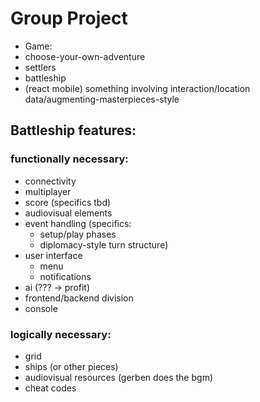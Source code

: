 Group Project
=============

 - Game:
  - choose-your-own-adventure
  - settlers
  - battleship
  - (react mobile) something involving interaction/location data/augmenting-masterpieces-style

## Battleship features:

### functionally necessary:

 - connectivity
  - multiplayer 
 - score (specifics tbd)
 - audiovisual elements
 - event handling
  (specifics: 
   - setup/play phases
   - diplomacy-style turn structure)
 - user interface
   - menu
   - notifications
 - ai (??? -> profit)
  - frontend/backend division
 - console

### logically necessary: 

 - grid
 - ships (or other pieces)
 - audiovisual resources (gerben does the bgm) 
 - cheat codes